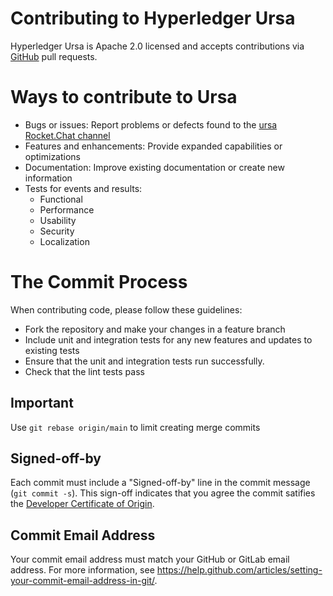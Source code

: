 # Contributing to Hyperledger Ursa

Hyperledger Ursa is Apache 2.0 licensed and accepts contributions via
[GitHub](https://github.com/hyperledger/ursa) pull requests.

# Ways to contribute to Ursa

- Bugs or issues: Report problems or defects found to the [ursa Rocket.Chat channel](https://chat.hyperledger.org/channel/ursa)
- Features and enhancements: Provide expanded capabilities or optimizations
- Documentation: Improve existing documentation or create new information
- Tests for events and results:
    - Functional
    - Performance
    - Usability
    - Security
    - Localization

# The Commit Process

When contributing code, please follow these guidelines:

- Fork the repository and make your changes in a feature branch
- Include unit and integration tests for any new features and updates to existing tests
- Ensure that the unit and integration tests run successfully.
- Check that the lint tests pass

## Important
Use `git rebase origin/main` to limit creating merge commits

## Signed-off-by
Each commit must include a "Signed-off-by" line in the commit message (`git commit -s`). This sign-off indicates that you agree the commit satifies the [Developer Certificate of Origin](https://developercertificate.org).

## Commit Email Address
Your commit email address must match your GitHub or GitLab email address. For more information, see https://help.github.com/articles/setting-your-commit-email-address-in-git/.
